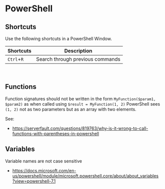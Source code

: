 # PowerShell

## Shortcuts

Use the following shortcuts in a PowerShell Window.

| Shortcuts     | Description                         |
| ---           | ---                                 |
| `Ctrl`+`R`    | Search through previous commands    |
<br>


## Functions

Function signatures should not be written in the form `MyFunction($param1, $param2)` as when called using `$result = MyFunction(1, 2)`
PowerShell sees `(1, 2)` not as two parameters but as an array with two elements.

See:
 - https://serverfault.com/questions/819763/why-is-it-wrong-to-call-functions-with-parentheses-in-powershell

## Variables

Variable names are not case sensitive

 - https://docs.microsoft.com/en-us/powershell/module/microsoft.powershell.core/about/about_variables?view=powershell-7.1
